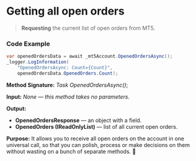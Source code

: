 # Getting all open orders

> **Requesting** the current list of open orders from MT5.
### Code Example

```csharp
var openedOrdersData = await _mt5Account.OpenedOrdersAsync();
_logger.LogInformation(
    "OpenedOrdersAsync: Count={Count}",
    openedOrdersData.OpenedOrders.Count);
```
**Method Signature:** _Task<OpenedOrdersResponse> OpenedOrdersAsync()_;

**Input:**  _None — this method takes no parameters_.

**Output:** 
* **OpenedOrdersResponse** — an object with a field.
* **OpenedOrders (IReadOnlyList<OrderInfo>)** — list of all current open orders.

**Purpose:**
It allows you to receive all open orders on the account in one universal call, so that you can polish, process or make decisions on them without wasting on a bunch of separate methods. 🚀



